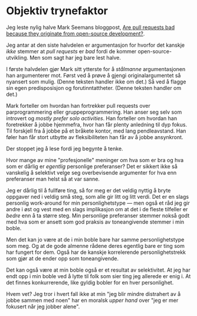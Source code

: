 # Objektiv trynefaktor

Jeg leste nylig halve Mark Seemans bloggpost, [Are pull requests bad because they originate from open-source development?](
https://blog.ploeh.dk/2023/04/24/are-pull-requests-bad-because-they-originate-from-open-source-development/
).

Jeg antar at den siste halvdelen er argumentasjon for hvorfor det kanskje _ikke_ stemmer at _pull requests_ er _bad_ fordi de kommer open-source-utvikling.
Men som sagt har jeg bare lest halve.

I første halvdelen gjør Mark sitt ytterste for å _stålmanne_ argumentasjonen han argumenterer mot.
Først ved å prøve å gjengi originalargumentet så nyansert som mulig.
(Denne teksten handler ikke om det.)
Så ved å flagge sin egen predisposisjon og forutinntattheter.
(Denne teksten handler om det.)

Mark forteller om hvordan han fortrekker pull requests over parprogrammering eller gruppeprogrammering.
Han anser seg selv som introvert og _mostly prefer solo activities_.
Han forteller om hvordan han foretrekker å jobbe hjemmefra, hvor han får plenty anledning til dyp fokus.
Til forskjell fra å jobbe på et bråkete kontor, med lang pendleavstand.
Han føler han får stort utbytte av fleksibiliteten han får av å jobbe ansynkront.

Der stoppet jeg å lese fordi jeg begynte å tenke.

Hvor mange av mine "profesjonelle" meninger om hva som er bra og hva som er dårlig er _egentlig_ personlige preferanser?
Det er sikkert ikke så vanskelig å selektivt velge seg overbevisende argumenter for hva enn preferanser man helst så at var sanne.

Jeg er dårlig til å fullføre ting, så for meg er det veldig nyttig å bryte oppgaver ned i veldig små steg, som alle gir litt og litt verdi.
Det er en slags personlig work-around for min personlighetstype —  men også et råd jeg gir andre i øst og vest med en slags implikasjon om at det i de fleste tilfeller er _bedre_ enn å ta større steg.
Min personlige preferanser stemmer nokså godt med hva som er ansett som god praksis av toneangivende stemmer i min boble.

Men det kan jo være at de i min boble bare har samme personlighetstype som meg.
Og at de gode almenne rådene deres egentlig bare er ting som har fungert for dem.
Også har de kanskje korrelerende personlighetstrekk som gjør at de ender opp som toneangivende.

Det kan også være at min boble også er et resultat av selektivitet.
At jeg har endt opp i min boble ved å lytte til folk som sier ting jeg allerede er enig i.
At det finnes konkurrerende, like gyldig bobler for en hver personlighet.

Hvem vet?
Jeg tror i hvert fall ikke at min "jeg blir mindre distrahert av å jobbe sammen med noen" har en moralsk _upper hand_ over "jeg er mer fokusert når jeg jobber alene".
